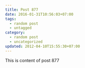 ```yaml
---
title: Post 877
date: 2016-01-31T10:56:03+07:00
tags:
  - random post
  - untagged
category:
  - random post
  - uncategorized
updated: 2012-04-10T15:55:30+07:00
---
```

This is content of post 877